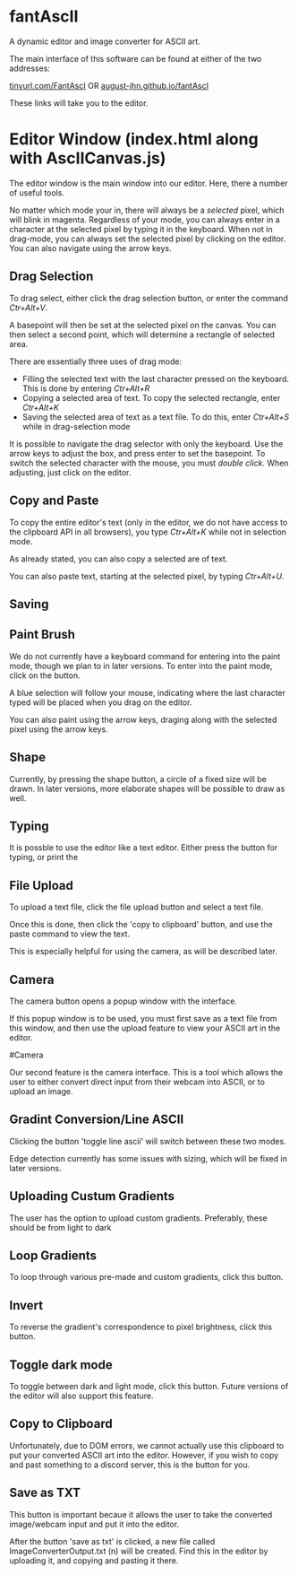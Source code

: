 # fantAscII
A dynamic editor and image converter for ASCII art.

The main interface of this software can be found at either of the two addresses:

<a href = 'tinyurl.com/FantAscI'>tinyurl.com/FantAscI</a> OR <a href = 
'august-jhn.github.io/fantAscII'>august-jhn.github.io/fantAscI</a>

These links will take you to the editor.

# Editor Window (index.html along with AscIICanvas.js)

The editor window is the main window into our editor. Here, there a number of useful tools.

No matter which mode your in, there will always be a <i>selected</i> pixel, which will blink in magenta. Regardless of your mode, you 
can always enter in a character at the selected pixel by typing it in the keyboard. When not in drag-mode, you can always set the 
selected pixel by clicking on the editor. You can also navigate using the arrow keys.

## Drag Selection

To drag select, either click the drag selection button, or enter the command <i>Ctr+Alt+V</i>.

A basepoint will then be set at the selected pixel on the canvas. You can then select a second point, which will determine a 
rectangle of selected area.

There are essentially three uses of drag mode: <ul> <li>Filling the selected text with the last character pressed on the keyboard. 
This is done by entering <i>Ctr+Alt+R</i></li> <li>Copying a selected area of text. To copy the selected rectangle, enter 
<i>Ctr+Alt+K</i></li> <li>Saving the selected area of text as a text file. To do this, enter <i>Ctr+Alt+S</i> while in drag-selection 
mode</li> </ul>

It is possible to navigate the drag selector with only the keyboard. Use the arrow keys to adjust the box, and press enter to set the 
basepoint. To switch the selected character with the mouse, you must <i>double click</i>. When adjusting, just click on the editor.

## Copy and Paste

To copy the entire editor's text (only in the editor, we do not have access to the clipboard API in all browsers), you type 
<i>Ctr+Alt+K</i> while not in selection mode.

As already stated, you can also copy a selected are of text.

You can also paste text, starting at the selected pixel, by typing <i>Ctr+Alt+U.</i>

## Saving



## Paint Brush

We do not currently have a keyboard command for entering into the paint mode, though we plan to in later versions. To enter into the 
paint mode, click on the button.

A blue selection will follow your mouse, indicating where the last character typed will be placed when you drag on the editor.

You can also paint using the arrow keys, draging along with the selected pixel using the arrow keys.

## Shape

Currently, by pressing the shape button, a circle of a fixed size will be drawn. In later versions, more elaborate shapes will be 
possible to draw as well.

## Typing

It is possble to use the editor like a text editor. Either press the button for typing, or print the

## File Upload

To upload a text file, click the file upload button and select a text file.

Once this is done, then click the 'copy to clipboard' button, and use the paste command to view the text.

This is especially helpful for using the camera, as will be described later.

## Camera

The camera button opens a popup window with the interface.

If this popup window is to be used, you must first save as a text file from this window, and then use the upload feature to view your 
ASCII art in the editor.



#Camera

Our second feature is the camera interface. This is a tool which allows the user to either convert direct input from their webcam 
into ASCII, or to upload an image.

## Gradint Conversion/Line ASCII

Clicking the button 'toggle line ascii' will switch between these two modes.

Edge detection currently has some issues with sizing, which will be fixed in later versions.

## Uploading Custum Gradients

The user has the option to upload custom gradients. Preferably, these should be from light to dark

## Loop Gradients

To loop through various pre-made and custom gradients, click this button.

## Invert

To reverse the gradient's correspondence to pixel brightness, click this button.

## Toggle dark mode

To toggle between dark and light mode, click this button. Future versions of the editor will also support this feature.

## Copy to Clipboard

Unfortunately, due to DOM errors, we cannot actually use this clipboard to put your converted ASCII art into the editor. However, if 
you wish to copy and past something to a discord server, this is the button for you.

## Save as TXT

This button is important becaue it allows the user to take the converted image/webcam input and put it into the editor.

After the button 'save as txt' is clicked, a new file called ImageConverterOutput.txt (n) will be created. Find this in the editor by 
uploading it, and copying and pasting it there.
